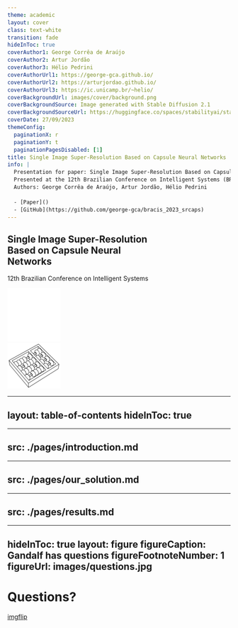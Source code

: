 ```yaml
---
theme: academic
layout: cover
class: text-white
transition: fade
hideInToc: true
coverAuthor1: George Corrêa de Araújo
coverAuthor2: Artur Jordão
coverAuthor3: Hélio Pedrini
coverAuthorUrl1: https://george-gca.github.io/
coverAuthorUrl2: https://arturjordao.github.io/
coverAuthorUrl3: https://ic.unicamp.br/~helio/
coverBackgroundUrl: images/cover/background.png
coverBackgroundSource: Image generated with Stable Diffusion 2.1
coverBackgroundSourceUrl: https://huggingface.co/spaces/stabilityai/stable-diffusion
coverDate: 27/09/2023
themeConfig:
  paginationX: r
  paginationY: t
  paginationPagesDisabled: [1]
title: Single Image Super-Resolution Based on Capsule Neural Networks
info: |
  Presentation for paper: Single Image Super-Resolution Based on Capsule Neural Networks
  Presented at the 12th Brazilian Conference on Intelligent Systems (BRACIS 2023)
  Authors: George Corrêa de Araújo, Artur Jordão, Hélio Pedrini

  - [Paper]()
  - [GitHub](https://github.com/george-gca/bracis_2023_srcaps)
---
```


<h2 style="max-width: 70%">Single Image Super-Resolution Based on Capsule Neural Networks</h2>

12th Brazilian Conference on Intelligent Systems

<div class="abs-tl ml-12 my-6 flex gap-2">
  <a href="https://www.unicamp.br/" target="_blank" alt="Unicamp"
    class="text-xl slidev-icon-btn opacity-50 !border-none !hover:text-white">
    <img src="images/cover/logo-unicamp-name-line-wht-wht-0120.png" class="w-10 h-10" />
  </a>
</div>

<div class="abs-tl ml-26 my-6 flex gap-2">
  <a href="https://ic.unicamp.br/" target="_blank" alt="Instituto de Computação"
    class="text-xl slidev-icon-btn opacity-50 !border-none !hover:text-white">
    <img src="images/cover/logo-ic-unicamp-slant-line-wht-wht-wht-0120.png" class="w-10 h-10" />
  </a>
</div>

<!-- https://carbon-elements.netlify.app/icons/examples/preview/ -->
<div class="abs-tr mx-26 my-6 flex gap-2 w">
  <a href="https://drive.google.com/file/d/1iSkqmgex7FveamrWbF2jfKJwKEDZbbXy/view?usp=sharing" target="_blank" alt="Paper"
    class="text-xl slidev-icon-btn opacity-50 !border-none !hover:text-white">
    <carbon-white-paper />
  </a>
</div>

<div class="abs-tr mx-16 my-6 flex gap-2">
  <a href="https://github.com/george-gca/bracis_2023_srcaps/blob/main/slides-export.pdf" target="_blank" alt="Slides"
    class="text-xl slidev-icon-btn opacity-50 !border-none !hover:text-white">
    <carbon-presentation-file />
  </a>
</div>

<div class="abs-tr m-6 flex gap-2">
  <a href="https://github.com/george-gca/bracis_2023_srcaps" target="_blank" alt="GitHub"
    class="text-xl slidev-icon-btn opacity-50 !border-none !hover:text-white">
    <carbon-logo-github />
  </a>
</div>

<!--
Good morning, my name is George, and I am going to present our paper entitled Single Image Super-Resolution Based on Capsule Neural Networks.
-->

---
layout: table-of-contents
hideInToc: true
---

<!--
Here are some of the topics that I will be addressing in this presentation
-->



---
src: ./pages/introduction.md
---



---
src: ./pages/our_solution.md
---



---
src: ./pages/results.md
---



---
hideInToc: true
layout: figure
figureCaption: Gandalf has questions
figureFootnoteNumber: 1
figureUrl: images/questions.jpg
---

# Questions?

<Footnotes separator>
  <Footnote :number=1><a href="https://imgflip.com/i/6tyqrz">imgflip</a></Footnote>
</Footnotes>
